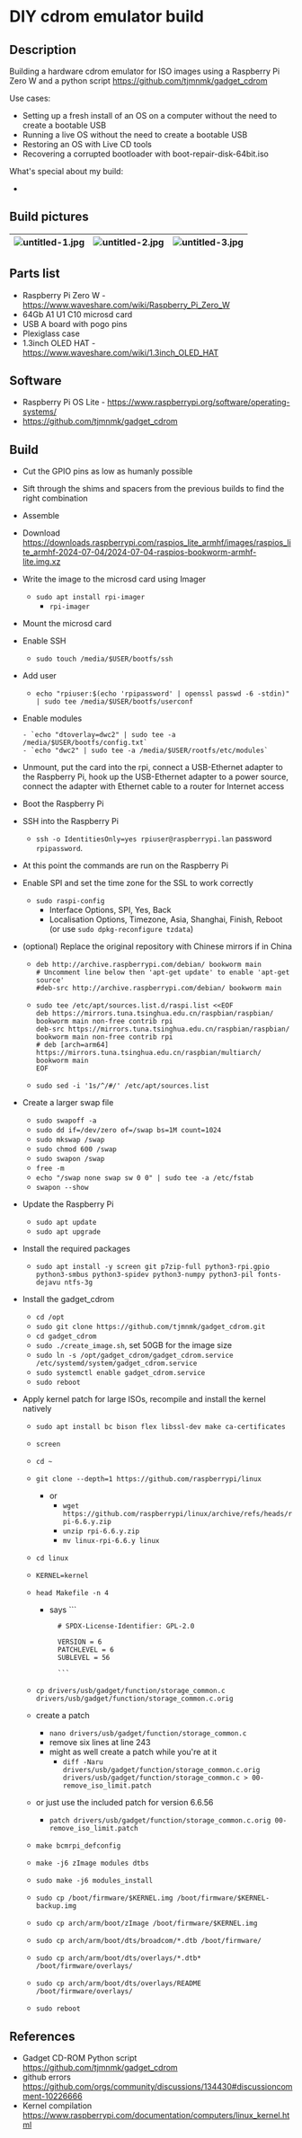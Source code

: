 # DIY cdrom emulator build

## Description

Building a hardware cdrom emulator for ISO images using a Raspberry Pi Zero W and a python script https://github.com/tjmnmk/gadget_cdrom

Use cases:

- Setting up a fresh install of an OS on a computer without the need to create a bootable USB
- Running a live OS without the need to create a bootable USB
- Restoring an OS with Live CD tools
- Recovering a corrupted bootloader with boot-repair-disk-64bit.iso

What's special about my build:

-

## Build pictures

| ![untitled-1.jpg](pictures/small/untitled-1.jpg) | ![untitled-2.jpg](pictures/small/untitled-2.jpg) | ![untitled-3.jpg](pictures/small/untitled-3.jpg) |
| :----------------------------------------------: | :----------------------------------------------: | :----------------------------------------------: |

## Parts list

- Raspberry Pi Zero W - https://www.waveshare.com/wiki/Raspberry_Pi_Zero_W
- 64Gb A1 U1 C10 microsd card
- USB A board with pogo pins
- Plexiglass case
- 1.3inch OLED HAT - https://www.waveshare.com/wiki/1.3inch_OLED_HAT

## Software

- Raspberry Pi OS Lite - https://www.raspberrypi.org/software/operating-systems/
- https://github.com/tjmnmk/gadget_cdrom

## Build

- Cut the GPIO pins as low as humanly possible
- Sift through the shims and spacers from the previous builds to find the right combination
- Assemble
- Download https://downloads.raspberrypi.com/raspios_lite_armhf/images/raspios_lite_armhf-2024-07-04/2024-07-04-raspios-bookworm-armhf-lite.img.xz
- Write the image to the microsd card using Imager
  - `sudo apt install rpi-imager`
    - `rpi-imager`
- Mount the microsd card

- Enable SSH

  - `sudo touch /media/$USER/bootfs/ssh`

- Add user

  - `echo "rpiuser:$(echo 'rpipassword' | openssl passwd -6 -stdin)" | sudo tee /media/$USER/bootfs/userconf`

- Enable modules

      - `echo "dtoverlay=dwc2" | sudo tee -a /media/$USER/bootfs/config.txt`
      - `echo "dwc2" | sudo tee -a /media/$USER/rootfs/etc/modules`

- Unmount, put the card into the rpi, connect a USB-Ethernet adapter to the Raspberry Pi, hook up the USB-Ethernet adapter to a power source, connect the adapter with Ethernet cable to a router for Internet access
- Boot the Raspberry Pi
- SSH into the Raspberry Pi

  - `ssh -o IdentitiesOnly=yes rpiuser@raspberrypi.lan` password `rpipassword`.

- At this point the commands are run on the Raspberry Pi

- Enable SPI and set the time zone for the SSL to work correctly

  - `sudo raspi-config`
    - Interface Options, SPI, Yes, Back
    - Localisation Options, Timezone, Asia, Shanghai, Finish, Reboot (or use `sudo dpkg-reconfigure tzdata`)

- (optional) Replace the original repository with Chinese mirrors if in China

  - ```
    deb http://archive.raspberrypi.com/debian/ bookworm main
    # Uncomment line below then 'apt-get update' to enable 'apt-get source'
    #deb-src http://archive.raspberrypi.com/debian/ bookworm main
    ```

  - ```
    sudo tee /etc/apt/sources.list.d/raspi.list <<EOF
    deb https://mirrors.tuna.tsinghua.edu.cn/raspbian/raspbian/ bookworm main non-free contrib rpi
    deb-src https://mirrors.tuna.tsinghua.edu.cn/raspbian/raspbian/ bookworm main non-free contrib rpi
    # deb [arch=arm64] https://mirrors.tuna.tsinghua.edu.cn/raspbian/multiarch/ bookworm main
    EOF
    ```

  - `sudo sed -i '1s/^/#/' /etc/apt/sources.list`

- Create a larger swap file

  - `sudo swapoff -a`
  - `sudo dd if=/dev/zero of=/swap bs=1M count=1024`
  - `sudo mkswap /swap`
  - `sudo chmod 600 /swap`
  - `sudo swapon /swap`
  - `free -m`
  - `echo "/swap none swap sw 0 0" | sudo tee -a /etc/fstab`
  - `swapon --show`

- Update the Raspberry Pi

  - `sudo apt update`
  - `sudo apt upgrade`

- Install the required packages

  - `sudo apt install -y screen git p7zip-full python3-rpi.gpio python3-smbus python3-spidev python3-numpy python3-pil fonts-dejavu ntfs-3g`

- Install the gadget_cdrom

  - `cd /opt`
  - `sudo git clone https://github.com/tjmnmk/gadget_cdrom.git`
  - `cd gadget_cdrom`
  - `sudo ./create_image.sh`, set 50GB for the image size
  - `sudo ln -s /opt/gadget_cdrom/gadget_cdrom.service /etc/systemd/system/gadget_cdrom.service`
  - `sudo systemctl enable gadget_cdrom.service`
  - `sudo reboot`

- Apply kernel patch for large ISOs, recompile and install the kernel natively

  - `sudo apt install bc bison flex libssl-dev make ca-certificates`
  - `screen`
  - `cd ~`
  - `git clone --depth=1 https://github.com/raspberrypi/linux`
    - or
      - `wget https://github.com/raspberrypi/linux/archive/refs/heads/rpi-6.6.y.zip`
      - `unzip rpi-6.6.y.zip`
      - `mv linux-rpi-6.6.y linux`
  - `cd linux`
  - `KERNEL=kernel`
  - `head Makefile -n 4`

    - says ```

            # SPDX-License-Identifier: GPL-2.0

            VERSION = 6
            PATCHLEVEL = 6
            SUBLEVEL = 56

            ```

  - `cp drivers/usb/gadget/function/storage_common.c drivers/usb/gadget/function/storage_common.c.orig`
  - create a patch
    - `nano drivers/usb/gadget/function/storage_common.c`
    - remove six lines at line 243
    - might as well create a patch while you're at it
      - `diff -Naru drivers/usb/gadget/function/storage_common.c.orig drivers/usb/gadget/function/storage_common.c > 00-remove_iso_limit.patch`
  - or just use the included patch for version 6.6.56
    - `patch drivers/usb/gadget/function/storage_common.c.orig 00-remove_iso_limit.patch`
  - `make bcmrpi_defconfig`
  - `make -j6 zImage modules dtbs`
  - `sudo make -j6 modules_install`
  - `sudo cp /boot/firmware/$KERNEL.img /boot/firmware/$KERNEL-backup.img`
  - `sudo cp arch/arm/boot/zImage /boot/firmware/$KERNEL.img`
  - `sudo cp arch/arm/boot/dts/broadcom/*.dtb /boot/firmware/`
  - `sudo cp arch/arm/boot/dts/overlays/*.dtb* /boot/firmware/overlays/`
  - `sudo cp arch/arm/boot/dts/overlays/README /boot/firmware/overlays/`
  - `sudo reboot`

## References

- Gadget CD-ROM Python script https://github.com/tjmnmk/gadget_cdrom
- github errors https://github.com/orgs/community/discussions/134430#discussioncomment-10226666
- Kernel compilation https://www.raspberrypi.com/documentation/computers/linux_kernel.html

```

```
